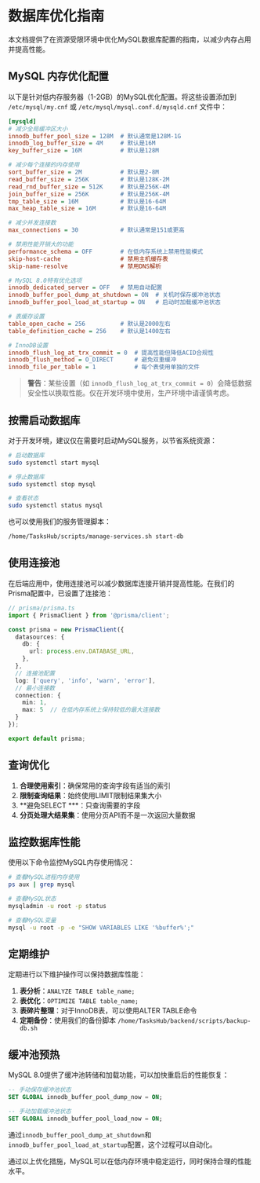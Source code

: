 # 数据库优化指南

本文档提供了在资源受限环境中优化MySQL数据库配置的指南，以减少内存占用并提高性能。

## MySQL 内存优化配置

以下是针对低内存服务器（1-2GB）的MySQL优化配置。将这些设置添加到 `/etc/mysql/my.cnf` 或 `/etc/mysql/mysql.conf.d/mysqld.cnf` 文件中：

```ini
[mysqld]
# 减少全局缓冲区大小
innodb_buffer_pool_size = 128M  # 默认通常是128M-1G
innodb_log_buffer_size = 4M     # 默认是16M
key_buffer_size = 16M           # 默认是128M

# 减少每个连接的内存使用
sort_buffer_size = 2M           # 默认是2-8M
read_buffer_size = 256K         # 默认是128K-2M
read_rnd_buffer_size = 512K     # 默认是256K-4M
join_buffer_size = 256K         # 默认是256K-4M
tmp_table_size = 16M            # 默认是16-64M
max_heap_table_size = 16M       # 默认是16-64M

# 减少并发连接数
max_connections = 30            # 默认通常是151或更高

# 禁用性能开销大的功能
performance_schema = OFF        # 在低内存系统上禁用性能模式
skip-host-cache                 # 禁用主机缓存表
skip-name-resolve               # 禁用DNS解析

# MySQL 8.0特有优化选项
innodb_dedicated_server = OFF   # 禁用自动配置
innodb_buffer_pool_dump_at_shutdown = ON  # 关机时保存缓冲池状态
innodb_buffer_pool_load_at_startup = ON   # 启动时加载缓冲池状态

# 表缓存设置
table_open_cache = 256          # 默认是2000左右
table_definition_cache = 256    # 默认是1400左右

# InnoDB设置
innodb_flush_log_at_trx_commit = 0  # 提高性能但降低ACID合规性
innodb_flush_method = O_DIRECT      # 避免双重缓冲
innodb_file_per_table = 1           # 每个表使用单独的文件
```

> **警告**：某些设置（如 `innodb_flush_log_at_trx_commit = 0`）会降低数据安全性以换取性能。仅在开发环境中使用，生产环境中请谨慎考虑。

## 按需启动数据库

对于开发环境，建议仅在需要时启动MySQL服务，以节省系统资源：

```bash
# 启动数据库
sudo systemctl start mysql

# 停止数据库
sudo systemctl stop mysql

# 查看状态
sudo systemctl status mysql
```

也可以使用我们的服务管理脚本：

```bash
/home/TasksHub/scripts/manage-services.sh start-db
```

## 使用连接池

在后端应用中，使用连接池可以减少数据库连接开销并提高性能。在我们的Prisma配置中，已设置了连接池：

```typescript
// prisma/prisma.ts
import { PrismaClient } from '@prisma/client';

const prisma = new PrismaClient({
  datasources: {
    db: {
      url: process.env.DATABASE_URL,
    },
  },
  // 连接池配置
  log: ['query', 'info', 'warn', 'error'],
  // 最小连接数
  connection: {
    min: 1,
    max: 5  // 在低内存系统上保持较低的最大连接数
  }
});

export default prisma;
```

## 查询优化

1. **合理使用索引**：确保常用的查询字段有适当的索引
2. **限制查询结果**：始终使用LIMIT限制结果集大小
3. **避免SELECT ***：只查询需要的字段
4. **分页处理大结果集**：使用分页API而不是一次返回大量数据

## 监控数据库性能

使用以下命令监控MySQL内存使用情况：

```bash
# 查看MySQL进程内存使用
ps aux | grep mysql

# 查看MySQL状态
mysqladmin -u root -p status

# 查看MySQL变量
mysql -u root -p -e "SHOW VARIABLES LIKE '%buffer%';"
```

## 定期维护

定期进行以下维护操作可以保持数据库性能：

1. **表分析**：`ANALYZE TABLE table_name;`
2. **表优化**：`OPTIMIZE TABLE table_name;`
3. **表碎片整理**：对于InnoDB表，可以使用ALTER TABLE命令
4. **定期备份**：使用我们的备份脚本 `/home/TasksHub/backend/scripts/backup-db.sh`

## 缓冲池预热

MySQL 8.0提供了缓冲池转储和加载功能，可以加快重启后的性能恢复：

```sql
-- 手动保存缓冲池状态
SET GLOBAL innodb_buffer_pool_dump_now = ON;

-- 手动加载缓冲池状态
SET GLOBAL innodb_buffer_pool_load_now = ON;
```

通过`innodb_buffer_pool_dump_at_shutdown`和`innodb_buffer_pool_load_at_startup`配置，这个过程可以自动化。

通过以上优化措施，MySQL可以在低内存环境中稳定运行，同时保持合理的性能水平。 
